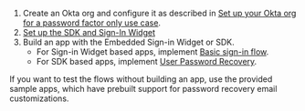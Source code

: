 1. Create an Okta org and configure it as described in [Set up your Okta org for a password factor only use case](/docs/guides/oie-embedded-common-org-setup/nodejs/main/#set-up-your-okta-org-for-a-password-factor-only-use-case).
1. [Set up the SDK and Sign-In Widget](/docs/guides/oie-embedded-common-download-setup-app/nodejs/main/)
1. Build an app with the Embedded Sign-in Widget or SDK.
    * For Sign-in Widget based apps, implement [Basic sign-in flow](/docs/guides/oie-embedded-widget-use-case-basic-sign-in/nodejs/main/).
    * For SDK based apps, implement [User Password Recovery](/docs/guides/oie-embedded-sdk-use-case-pwd-recovery-mfa/nodejs/main/).

If you want to test the flows without building an app, use the provided sample apps, which have prebuilt support for password recovery email customizations.
